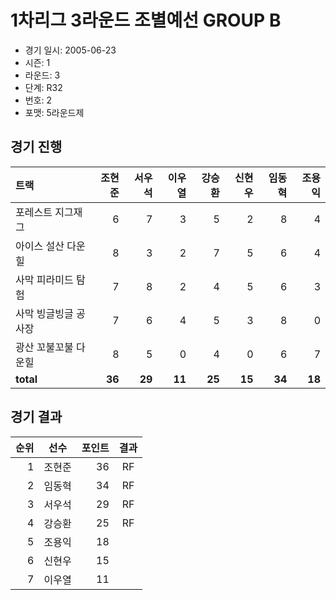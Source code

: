 # 1차리그 3라운드 조별예선 GROUP B

- 경기 일시: 2005-06-23
- 시즌: 1
- 라운드: 3
- 단계: R32
- 번호: 2
- 포맷: 5라운드제





## 경기 진행

| 트랙 | 조현준 | 서우석 | 이우열 | 강승환 | 신현우 | 임동혁 | 조용익 |
|:---|---:|---:|---:|---:|---:|---:|---:|
| 포레스트 지그재그 | 6 | 7 | 3 | 5 | 2 | 8 | 4 |
| 아이스 설산 다운힐 | 8 | 3 | 2 | 7 | 5 | 6 | 4 |
| 사막 피라미드 탐험 | 7 | 8 | 2 | 4 | 5 | 6 | 3 |
| 사막 빙글빙글 공사장 | 7 | 6 | 4 | 5 | 3 | 8 | 0 |
| 광산 꼬불꼬불 다운힐 | 8 | 5 | 0 | 4 | 0 | 6 | 7 |
| __total__ | __36__ | __29__ | __11__ | __25__ | __15__ | __34__ | __18__ |




## 경기 결과

| 순위 | 선수 | 포인트 | 결과 |
|---:|:---:|---:|:---:|
| 1 | 조현준 | 36 | RF |
| 2 | 임동혁 | 34 | RF |
| 3 | 서우석 | 29 | RF |
| 4 | 강승환 | 25 | RF |
| 5 | 조용익 | 18 |  |
| 6 | 신현우 | 15 |  |
| 7 | 이우열 | 11 |  |

